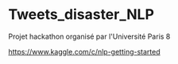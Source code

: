 # Tweets_disaster_NLP
Projet hackathon organisé par l'Université Paris 8 



https://www.kaggle.com/c/nlp-getting-started
